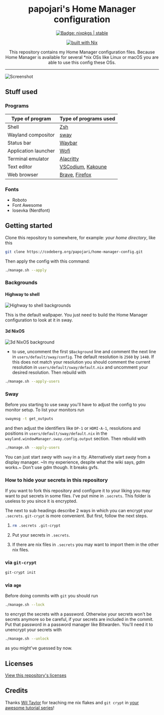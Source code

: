 <div align="center">

<h1>papojari's Home Manager configuration</h1>

<p>
  <a href="https://nixos.org/"><img src="https://img.shields.io/badge/nixpkgs-stable-blue" alt="Badge: nixpkgs | stable"/></a>

[![built with Nix](https://builtwithnix.org/badge.svg)](https://builtwithnix.org)

This repository contains my Home Manager configuration files. Because Home Manager is available for several *nix OSs like Linux or macOS you are able to use this config these OSs.

</div>

---

![Screenshot](screenshot.webp)

## Stuff used

### Programs

| Type of program      | Type of programs used                                                              |
| -------------------- | ---------------------------------------------------------------------------------- |
| Shell                | [Zsh](https://en.wikipedia.org/wiki/Z_shell/)                                      |
| Wayland compositor   | [sway](https://swaywm.org/)                                                        |
| Status bar           | [Waybar](https://github.com/Alexays/Waybar/)                                       |
| Application launcher | [Wofi](https://hg.sr.ht/~scoopta/wofi/)                                            |
| Terminal emulator    | [Alacritty](https://github.com/alacritty/alacritty/)                               |
| Text editor          | [VSCodium](https://vscodium.com/), [Kakoune](https://kakoune.org/)                 |
| Web browser          | [Brave](https://brave.com/), [Firefox](https://www.mozilla.org/en-US/firefox/new/) |

### Fonts

- Roboto
- Font Awesome
- Iosevka (Nerdfont)

## Getting started

Clone this repository to somewhere, for example: *your home directory*, like this

```bash
git clone https://codeberg.org/papojari/home-manager-config.git
```

Then apply the config with this command:

```bash
./manage.sh --apply
```

### Backgrounds

#### Highway to shell

![Highway to shell backgrounds](https://codeberg.org/papojari/nixos-config/raw/branch/main/backgrounds/HighwayToShell.png)

This is the default wallpaper. You just need to build the Home Manager configuration to look at it in sway.

#### 3d NixOS

![3d NixOS background](https://raw.githubusercontent.com/papojari/nixos-artwork/master/wallpapers/nix-wallpaper-3d-showcase-1920x1080.png)

- to use, uncomment the first `$Background` line and comment the next line in `users/default/sway/config`. The default resolution is `2560` by `1440`. If this does not match your resolution you should comment the current resolution in `users/default/sway/default.nix` and uncomment your desired resolution. Then rebuild with

```bash
./manage.sh --apply-users
```

### Sway

Before you starting to use sway you'll have to adjust the config to you monitor setup. To list your monitors run
```bash
swaymsg -t get_outputs
```
and then adjust the identifiers like `DP-1` or `HDMI-A-1`, resolutions and positions in `users/default/sway/default.nix` in the `wayland.windowManager.sway.config.output` section. Then rebuild with

```bash
./manage.sh --apply-users
```

You can just start *sway* with `sway` in a tty. Alternatively start *sway* from a display manager. ~In my experience, despite what the wiki says, *gdm* works.~ Don't use gdm though. It breaks gvfs.

### How to hide your secrets in this repository

If you want to fork this repository and configure it to your liking you may want to put secrets in some files. I've put mine in `.secrets`. This folder is useless to you since it is encrypted.

The next to sub headings describe 2 ways in which you can encrypt your `.secrets`. `git-crypt` is more convenient. But first, follow the next steps.

1. ```bash
   rm .secrets .git-crypt
   ```

2. Put your secrets in `.secrets`.

3. If there are nix files in `.secrets` you may want to import them in the other nix files.

### via `git-crypt`

```bash
git-crypt init
```

### via `age`

Before doing commits with `git` you should run
```bash
./manage.sh --lock
```
to encrypt the secrets with a password. Otherwise your secrets won't be secrets anymore so be careful, if your secrets are included in the commit. Put that password in a password manager like Bitwarden. You'll need it to unencrypt your secrets with
```bash
./manage.sh --unlock
```
as you might've guessed by now.

## Licenses

[View this repository's licenses](Licenses.md)

## Credits

Thanks [Wil Taylor](https://github.com/wiltaylor) for teaching me nix flakes and `git crypt` in [your awesome tutorial series](https://www.youtube.com/watch?v=QKoQ1gKJY5A&list=PL-saUBvIJzOkjAw_vOac75v-x6EzNzZq-)!
